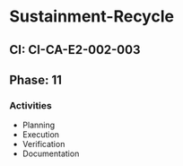 # Sustainment-Recycle

## CI: CI-CA-E2-002-003
## Phase: 11

### Activities
- Planning
- Execution
- Verification
- Documentation
